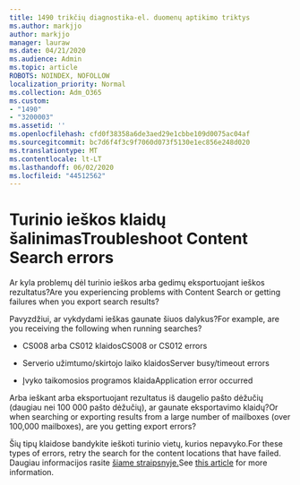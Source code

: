 ```yaml
---
title: 1490 trikčių diagnostika-el. duomenų aptikimo triktys
ms.author: markjjo
author: markjjo
manager: lauraw
ms.date: 04/21/2020
ms.audience: Admin
ms.topic: article
ROBOTS: NOINDEX, NOFOLLOW
localization_priority: Normal
ms.collection: Adm_O365
ms.custom:
- "1490"
- "3200003"
ms.assetid: ''
ms.openlocfilehash: cfd0f38358a6de3aed29e1cbbe109d0075ac04af
ms.sourcegitcommit: bc7d6f4f3c9f7060d073f5130e1ec856e248d020
ms.translationtype: MT
ms.contentlocale: lt-LT
ms.lasthandoff: 06/02/2020
ms.locfileid: "44512562"
---
```

# <a name="troubleshoot-content-search-errors"></a><span data-ttu-id="20543-102">Turinio ieškos klaidų šalinimas</span><span class="sxs-lookup"><span data-stu-id="20543-102">Troubleshoot Content Search errors</span></span>

<span data-ttu-id="20543-103">Ar kyla problemų dėl turinio ieškos arba gedimų eksportuojant ieškos rezultatus?</span><span class="sxs-lookup"><span data-stu-id="20543-103">Are you experiencing problems with Content Search or getting failures when you export search results?</span></span>

<span data-ttu-id="20543-104">Pavyzdžiui, ar vykdydami ieškas gaunate šiuos dalykus?</span><span class="sxs-lookup"><span data-stu-id="20543-104">For example, are you receiving the following when running searches?</span></span>

- <span data-ttu-id="20543-105">CS008 arba CS012 klaidos</span><span class="sxs-lookup"><span data-stu-id="20543-105">CS008 or CS012 errors</span></span>

- <span data-ttu-id="20543-106">Serverio užimtumo/skirtojo laiko klaidos</span><span class="sxs-lookup"><span data-stu-id="20543-106">Server busy/timeout errors</span></span>

- <span data-ttu-id="20543-107">Įvyko taikomosios programos klaida</span><span class="sxs-lookup"><span data-stu-id="20543-107">Application error occurred</span></span>

<span data-ttu-id="20543-108">Arba ieškant arba eksportuojant rezultatus iš daugelio pašto dėžučių (daugiau nei 100 000 pašto dėžučių), ar gaunate eksportavimo klaidų?</span><span class="sxs-lookup"><span data-stu-id="20543-108">Or when searching or exporting results from a large number of mailboxes (over 100,000 mailboxes), are you getting export errors?</span></span>

<span data-ttu-id="20543-109">Šių tipų klaidose bandykite ieškoti turinio vietų, kurios nepavyko.</span><span class="sxs-lookup"><span data-stu-id="20543-109">For these types of errors, retry the search for the content locations that have failed.</span></span> <span data-ttu-id="20543-110">Daugiau informacijos rasite [šiame straipsnyje.](https://docs.microsoft.com/microsoft-365/compliance/retry-failed-content-search)</span><span class="sxs-lookup"><span data-stu-id="20543-110">See  [this article](https://docs.microsoft.com/microsoft-365/compliance/retry-failed-content-search) for more information.</span></span>
